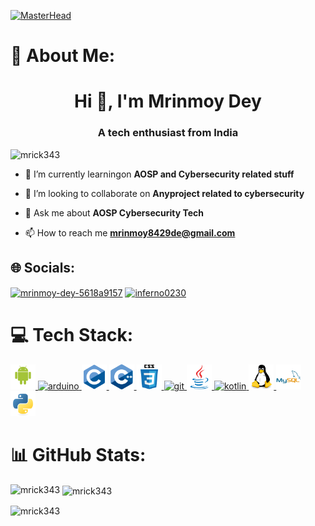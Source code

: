 [![MasterHead](https://user-images.githubusercontent.com/10498744/210012254-234538ff-d198-48aa-8964-37e6fd45d227.gif)]()
# 💫 About Me:
<h1 align="center">Hi 👋, I'm Mrinmoy Dey</h1>
<h3 align="center">A tech enthusiast from India</h3>

<p align="left"> <img src="https://komarev.com/ghpvc/?username=mrick343&label=Profile%20views&color=613583&style=plastic" alt="mrick343" /> </p>

- 🌱 I’m currently learningon **AOSP and Cybersecurity related stuff**

- 👯 I’m looking to collaborate on **Anyproject related to cybersecurity**

- 💬 Ask me about **AOSP Cybersecurity Tech**

- 📫 How to reach me **mrinmoy8429de@gmail.com**

## 🌐 Socials:
<p align="left">
<a href="https://linkedin.com/in/mrinmoy-dey-5618a9157" target="blank"><img align="center" src="https://raw.githubusercontent.com/rahuldkjain/github-profile-readme-generator/master/src/images/icons/Social/linked-in-alt.svg" alt="mrinmoy-dey-5618a9157" height="30" width="40" /></a>
<a href="https://t.me/Mrick343" target="blank"><img align="center" src="https://raw.githubusercontent.com/inferno0230/inferno0230/main/assets/telegram-icon.svg" alt="inferno0230" height="30" width="40" /></a>
</p>

# 💻 Tech Stack:
<p align="left"> <a href="https://developer.android.com" target="_blank" rel="noreferrer"> <img src="https://raw.githubusercontent.com/devicons/devicon/master/icons/android/android-original-wordmark.svg" alt="android" width="40" height="40"/> </a> <a href="https://www.arduino.cc/" target="_blank" rel="noreferrer"> <img src="https://cdn.worldvectorlogo.com/logos/arduino-1.svg" alt="arduino" width="40" height="40"/> </a> <a href="https://www.cprogramming.com/" target="_blank" rel="noreferrer"> <img src="https://raw.githubusercontent.com/devicons/devicon/master/icons/c/c-original.svg" alt="c" width="40" height="40"/> </a> <a href="https://www.w3schools.com/cpp/" target="_blank" rel="noreferrer"> <img src="https://raw.githubusercontent.com/devicons/devicon/master/icons/cplusplus/cplusplus-original.svg" alt="cplusplus" width="40" height="40"/> </a> <a href="https://www.w3schools.com/css/" target="_blank" rel="noreferrer"> <img src="https://raw.githubusercontent.com/devicons/devicon/master/icons/css3/css3-original-wordmark.svg" alt="css3" width="40" height="40"/> </a> <a href="https://git-scm.com/" target="_blank" rel="noreferrer"> <img src="https://www.vectorlogo.zone/logos/git-scm/git-scm-icon.svg" alt="git" width="40" height="40"/> </a> <a href="https://www.java.com" target="_blank" rel="noreferrer"> <img src="https://raw.githubusercontent.com/devicons/devicon/master/icons/java/java-original.svg" alt="java" width="40" height="40"/> </a> <a href="https://kotlinlang.org" target="_blank" rel="noreferrer"> <img src="https://www.vectorlogo.zone/logos/kotlinlang/kotlinlang-icon.svg" alt="kotlin" width="40" height="40"/> </a> <a href="https://www.linux.org/" target="_blank" rel="noreferrer"> <img src="https://raw.githubusercontent.com/devicons/devicon/master/icons/linux/linux-original.svg" alt="linux" width="40" height="40"/> </a> <a href="https://www.mysql.com/" target="_blank" rel="noreferrer"> <img src="https://raw.githubusercontent.com/devicons/devicon/master/icons/mysql/mysql-original-wordmark.svg" alt="mysql" width="40" height="40"/> </a> <a href="https://www.python.org" target="_blank" rel="noreferrer"> <img src="https://raw.githubusercontent.com/devicons/devicon/master/icons/python/python-original.svg" alt="python" width="40" height="40"/> </a> </p>

# 📊 GitHub Stats:
<p><img align="left" src="https://github-readme-stats.vercel.app/api/top-langs?username=mrick343&show_icons=true&theme=tokyonight&locale=en&layout=compact" alt="mrick343" /></p>

<p>&nbsp;<img align="center" src="https://github-readme-stats.vercel.app/api?username=mrick343&show_icons=true&theme=tokyonight&locale=en" alt="mrick343" /></p>

<p><img align="center" src="https://github-readme-streak-stats.herokuapp.com/?user=mrick343&theme=dark" alt="mrick343" /></p>
